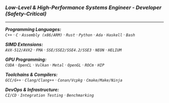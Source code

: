 
 <i> <h3><b> **Low-Level & High-Performance Systems Engineer - Developer (Safety-Critical)** </b> </h3>
<hr>
 
**Programming Languages:** <br>
 `C++` · `C` · `Assembly (x86/ARM)` · `Rust` ·  `Python` · `Ada` · `Haskell` · `Bash`

**SIMD Extensions:**  
  `AVX-512/AVX2` · `FMA` · `SSE/SSE2/SSE4.2/SSE3` · `NEON` · `HELIUM` 

**GPU Programming:**  
  `CUDA` · `OpenCL` · `Vulkan` · `Metal` · `OpenGL` · `ROCm` · `HIP`  

**Toolchains & Compilers:**  
 `GCC/G++` · `Clang/Clang++` · `Conan/Vcpkg` · `Cmake/Make/Ninja`  

**DevOps & Infrastructure:**  
 `CI/CD` · `Integration Testing` · `Benchmarking`  
</i>
